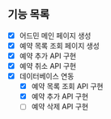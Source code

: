 ## 기능 목록

- [x] 어드민 메인 페이지 생성
- [x] 예약 목록 조회 페이지 생성
- [x] 예약 추가 API 구현
- [x] 예약 취소 API 구현
- [x] 데이터베이스 연동
  - [x] 예약 목록 조회 API 구현
  - [x] 예약 추가 API 구현
  - [ ] 예약 삭제 API 구현
